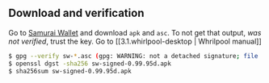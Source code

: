 ## Download and verification
Go to [Samurai Wallet](https://samouraiwallet.com/download) and download `apk` and `asc`. To not get that output, *was not verified*, trust the key. Go to [[3.1.whirlpool-desktop | Whrilpool manual]]
```bash
$ gpg --verify sw-*.asc (gpg: WARNING: not a detached signature; file 'sw-signed-0.99.95d.apk' was NOT verified!)
$ openssl dgst -sha256 sw-signed-0.99.95d.apk
$ sha256sum sw-signed-0.99.95d.apk
```